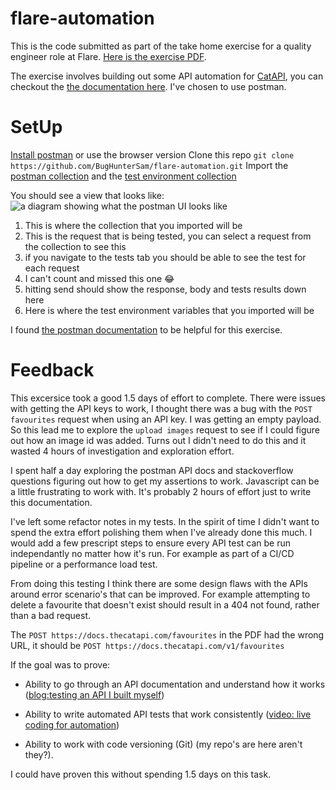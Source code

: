 # flare-automation
This is the code submitted as part of the take home exercise for a quality engineer role at Flare. [Here is the exercise PDF](https://drive.google.com/file/d/1g2idw-NrrHw8LjrnfASydcxWSTQtI5lL/view?usp=sharing).

The exercise involves building out some API automation for [CatAPI](https://thecatapi.com/), you can checkout the [the documentation here](https://developers.thecatapi.com/view-account/ylX4blBYT9FaoVd6OhvR?report=aZyiLrsCh#tag/Favourites). I've chosen to use postman.

# SetUp
[Install postman](https://www.postman.com/downloads/) or use the browser version
Clone this repo `git clone https://github.com/BugHunterSam/flare-automation.git`
Import the [postman collection](https://github.com/BugHunterSam/flare-automation/blob/main/Flare%20Automation%20task.postman_collection.json) and the [test environment collection](https://github.com/BugHunterSam/flare-automation/blob/main/TheCatAPI%20-%20Live.postman_environment.json)

You should see a view that looks like:
![a diagram showing what the postman UI looks like](https://bughuntersam.com/wp-content/uploads/2022/10/postman.png "explaining the postman UI")
1. This is where the collection that you imported will be
2. This is the request that is being tested, you can select a request from the collection to see this
3. if you navigate to the tests tab you should be able to see the test for each request
4. I can't count and missed this one 😂
5. hitting send should show the response, body and tests results down here
6. Here is where the test environment variables that you imported will be

I found [the postman documentation](https://learning.postman.com/docs/writing-scripts/script-references/postman-sandbox-api-reference/) to be helpful for this exercise.

# Feedback
This excersice took a good 1.5 days of effort to complete. There were issues with getting the API keys to work, I thought there was a bug with the `POST favourites` request when using an API key. I was getting an empty payload. So this lead me to explore the `upload images` request to see if I could figure out how an image id was added. Turns out I didn't need to do this and it wasted 4 hours of investigation and exploration effort.

I spent half a day exploring the postman API docs and stackoverflow questions figuring out how to get my assertions to work. Javascript can be a little frustrating to work with. It's probably 2 hours of effort just to write this documentation.

I've left some refactor notes in my tests. In the spirit of time I didn't want to spend the extra effort polishing them when I've already done this much. I would add a few prescript steps to ensure every API test can be run independantly no matter how it's run. For example as part of a CI/CD pipeline or a performance load test.

From doing this testing I think there are some design flaws with the APIs around error scenario's that can be improved. For example attempting to delete a favourite that doesn't exist should result in a 404 not found, rather than a bad request.

The `POST https://docs.thecatapi.com/favourites` in the PDF had the wrong URL, it should be `POST https://docs.thecatapi.com/v1/favourites`

If the goal was to prove:

* Ability to go through an API documentation and understand how it works ([blog:testing an API I built myself](https://bughuntersam.com/performance-testing-apis-with-async-awaits/))

* Ability to write automated API tests that work consistently ([video: live coding for automation](https://www.youtube.com/watch?v=kstbRRnrX1U))

* Ability to work with code versioning (Git) (my repo's are here aren't they?).

I could have proven this without spending 1.5 days on this task.
